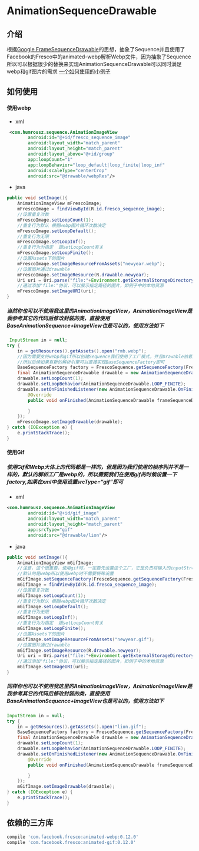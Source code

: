 # AnimationSequenceDrawable
## 介绍
根据[Google FrameSequenceDrawable](https://github.com/humorousz/FrameSequenceDrawable)的思想，抽象了Sequence并且使用了Facebook的Fresco中的animated-webp解析Webp文件，因为抽象了Sequence所以可以根据很少的替换来实现AnimationSequenceDrawable可以同时满足webp和gif图片的需求
[一个如何使用的小例子](https://github.com/humorousz/AnimationSequence)
## 如何使用
#### 使用webp
- xml
``` xml
 <com.humrousz.sequence.AnimationImageView
        android:id="@+id/fresco_sequence_image"
        android:layout_width="match_parent"
        android:layout_height="match_parent"
        android:layout_above="@+id/group"
        app:loopCount="1"
        app:loopBehavior="loop_default|loop_finite|loop_inf"
        android:scaleType="centerCrop"
        android:src="@drawable/webpRes"/>
```
- java
``` java
public void setImage(){
    AnimationImageView mFrescoImage;
    mFrescoImage = findViewById(R.id.fresco_sequence_image);
    //设置重复次数
    mFrescoImage.setLoopCount(1);
    //重复行为默认 根据webp图片循环次数决定
    mFrescoImage.setLoopDefault();
    //重复行为无限
    mFrescoImage.setLoopInf();
    //重复行为为指定  跟setLoopCount有关
    mFrescoImage.setLoopFinite();
    //设置Assets下的图片
    mFrescoImage.setImageResourceFromAssets("newyear.webp");
    //设置图片通过drawable
    mFrescoImage.setImageResource(R.drawable.newyear);
    Uri uri = Uri.parse("file:"+Environment.getExternalStorageDirectory().toString()+"/animation");
    //通过添加"file:"协议，可以展示指定路径的图片，如例子中的本地资源
    mFrescoImage.setImageURI(uri);
}
```
##### 当然你也可以不使用我这里的AnimationImageView，AnimationImageView是我参考其它的代码后修改封装的类，直接使用BaseAnimationSequence+ImageView也是可以的，使用方法如下
``` java
 InputStream in = null;
try {
    in = getResources().getAssets().open("rmb.webp");
    //因为需要支持webp和gif所以创建Sequence我们使用了工厂模式，并且Drawable依赖的是抽象的BaseAnimationSequence
    //所以后续如果有新的解析引擎可以直接实现BaseSequenceFactory即可
    BaseSequenceFactory factory = FrescoSequence.getSequenceFactory(FrescoSequence.WEBP);
    final AnimationSequenceDrawable drawable = new AnimationSequenceDrawable(factory.createSequence(in));
    drawable.setLoopCount(1);
    drawable.setLoopBehavior(AnimationSequenceDrawable.LOOP_FINITE);
    drawable.setOnFinishedListener(new AnimationSequenceDrawable.OnFinishedListener() {
        @Override
        public void onFinished(AnimationSequenceDrawable frameSequenceDrawable) {

        }
    });
    mFrescoImage.setImageDrawable(drawable);
} catch (IOException e) {
    e.printStackTrace();
}
```
#### 使用Gif
##### 使用Gif和Webp大体上的代码都是一样的，但是因为我们使用的帧序列并不是一样的，默认的解析工厂是webp的，所以需要我们在使用gif的时候设置一下factory,如果在xml中使用设置srcType=“gif”即可
- xml
``` xml
<com.humrousz.sequence.AnimationImageView
        android:id="@+id/gif_image"
        android:layout_width="match_parent"
        android:layout_height="match_parent"
        app:srcType="gif"
        android:src="@drawable/lion"/>
```
- java
``` java
public void setImage(){
    AnimationImageView mGifImage;
    //注意，这个很重要，使用gif时，一定要先设置这个工厂，它是负责将输入的inputStream按照gif的格式进行解析的工厂
    //默认的是webp所以使用webp时不需要特殊设置
    mGifImage.setSequenceFactory(FrescoSequence.getSequenceFactory(FrescoSequence.GIF));
    mGifImage = findViewById(R.id.fresco_sequence_image);
    //设置重复次数
    mGifImage.setLoopCount(1);
    //重复行为默认 根据webp图片循环次数决定
    mGifImage.setLoopDefault();
    //重复行为无限
    mGifImage.setLoopInf();
    //重复行为为指定  跟setLoopCount有关
    mGifImage.setLoopFinite();
    //设置Assets下的图片
    mGifImage.setImageResourceFromAssets("newyear.gif");
    //设置图片通过drawable
    mGifImage.setImageResource(R.drawable.newyear);
    Uri uri = Uri.parse("file:"+Environment.getExternalStorageDirectory().toString()+"/animation");
    //通过添加"file:"协议，可以展示指定路径的图片，如例子中的本地资源
    mGifImage.setImageURI(uri);
}
```
##### 同样你也可以不使用我这里的AnimationImageView，AnimationImageView是我参考其它的代码后修改封装的类，直接使用BaseAnimationSequence+ImageView也是可以的，使用方法如下
``` java
InputStream in = null;
try {
    in = getResources().getAssets().open("lion.gif");
    BaseSequenceFactory factory = FrescoSequence.getSequenceFactory(FrescoSequence.GIF);
    final AnimationSequenceDrawable drawable = new AnimationSequenceDrawable(factory.createSequence(in));
    drawable.setLoopCount(1);
    drawable.setLoopBehavior(AnimationSequenceDrawable.LOOP_FINITE);
    drawable.setOnFinishedListener(new AnimationSequenceDrawable.OnFinishedListener() {
        @Override
        public void onFinished(AnimationSequenceDrawable frameSequenceDrawable) {

        }
    });
    mGifImage.setImageDrawable(drawable);
} catch (IOException e) {
    e.printStackTrace();
}
```


## 依赖的三方库
``` gradle
compile 'com.facebook.fresco:animated-webp:0.12.0'
compile 'com.facebook.fresco:animated-gif:0.12.0'
```
